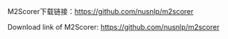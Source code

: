 M2Scorer下载链接：https://github.com/nusnlp/m2scorer

Download link of M2Scorer: https://github.com/nusnlp/m2scorer